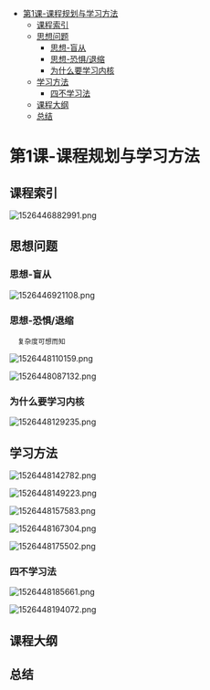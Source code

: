 <!-- TOC depthFrom:1 depthTo:6 withLinks:1 updateOnSave:1 orderedList:0 -->

- [第1课-课程规划与学习方法](#第1课-课程规划与学习方法)
	- [课程索引](#课程索引)
	- [思想问题](#思想问题)
		- [思想-盲从](#思想-盲从)
		- [思想-恐惧/退缩](#思想-恐惧退缩)
		- [为什么要学习内核](#为什么要学习内核)
	- [学习方法](#学习方法)
		- [四不学习法](#四不学习法)
	- [课程大纲](#课程大纲)
	- [总结](#总结)

<!-- /TOC -->

# 第1课-课程规划与学习方法

## 课程索引


![1526446882991.png](image/1526446882991.png)

## 思想问题

### 思想-盲从

![1526446921108.png](image/1526446921108.png)

### 思想-恐惧/退缩

      复杂度可想而知

![1526448110159.png](image/1526448110159.png)

![1526448087132.png](image/1526448087132.png)

### 为什么要学习内核

![1526448129235.png](image/1526448129235.png)




## 学习方法

![1526448142782.png](image/1526448142782.png)

![1526448149223.png](image/1526448149223.png)

![1526448157583.png](image/1526448157583.png)

![1526448167304.png](image/1526448167304.png)

![1526448175502.png](image/1526448175502.png)

### 四不学习法

![1526448185661.png](image/1526448185661.png)

![1526448194072.png](image/1526448194072.png)







## 课程大纲



## 总结
